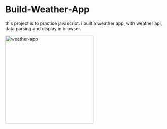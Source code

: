 # Build-Weather-App
this project is to practice javascript.
i built a weather app, with weather api, data parsing and display in browser.

<img width="278" alt="weather-app" src="https://user-images.githubusercontent.com/92803581/201116030-e538d071-40a0-4d1e-b605-b0a9a33d3bd7.png">
